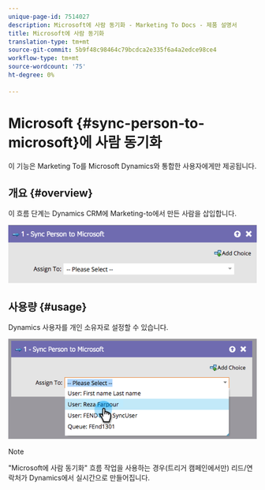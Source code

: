 ```yaml
---
unique-page-id: 7514027
description: Microsoft에 사람 동기화 - Marketing To Docs - 제품 설명서
title: Microsoft에 사람 동기화
translation-type: tm+mt
source-git-commit: 5b9f48c98464c79bcdca2e335f6a4a2edce98ce4
workflow-type: tm+mt
source-wordcount: '75'
ht-degree: 0%

---
```



# Microsoft {#sync-person-to-microsoft}에 사람 동기화

이 기능은 Marketing To를 Microsoft Dynamics와 통합한 사용자에게만 제공됩니다.

## 개요 {#overview}

이 흐름 단계는 Dynamics CRM에 Marketing-to에서 만든 사람을 삽입합니다.

![](assets/one.png)

## 사용량 {#usage}

Dynamics 사용자를 개인 소유자로 설정할 수 있습니다.

![](assets/two.png)

>[!NOTE]
>
>&quot;Microsoft에 사람 동기화&quot; 흐름 작업을 사용하는 경우(트리거 캠페인에서만) 리드/연락처가 Dynamics에서 실시간으로 만들어집니다.
